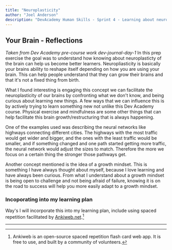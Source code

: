 ```yaml
---
title: "Neuroplasticity"
author: "Joel Anderson"
description: "DevAcademy Human Skills - Sprint 4 - Learning about neuroplasticity and how it effects learning and how we can cultivate a growth mindset."
---
```


## Your Brain - Reflections
_Taken from Dev Academy pre-course work dev-journal-day-1_
In this prep exercise the goal was to understand how knowing about neuroplasticty of the brain can help us become better learners. Neuropliasticity is basically your brains ability to reshape itself depending on how you are using your brain. This can help people understand that they can grow their brains and that it's not a fixed thing from birth.

What I found interesting is engaging this concept we can facilitate the neuroplasticity of our brains by confronting what we don't know, and being curious about learning new things. A few ways that we can influence this is by actively trying to learn something new not unlike this Dev Academy course. Physical exercise and mindfulness are some other things that can help facilitate this brain growth/restructuring that is always happening.

One of the examples used was describing the neural networks like highways connecting different cities. The highways with the most traffic would get wider and bigger, and the ones with the least traffic would be smaller, and if something changed and one path started getting more traffic, the neural network would adjust the sizes to match. Therefore the more we focus on a certain thing the stronger those pathways get.

Another concept mentioned is the idea of a growth mindset. This is something I have always thought about myself, because I love learning and have always been curious. From what I understand about a growth mindset is being open to challenge and not being afraid of failure, knowing it is on the road to success will help you more easily adapt to a growth mindset.

### Incoporating into my learning plan
Way's I will incorporate this into my learning plan, include using spaced repetition facilitated by [Ankiweb.net](https://ankiweb.net).[^1]

[^1]: Ankiweb is an open-source spaced repetition flash card web app. It is free to use, and built by a community of volunteers.

---

